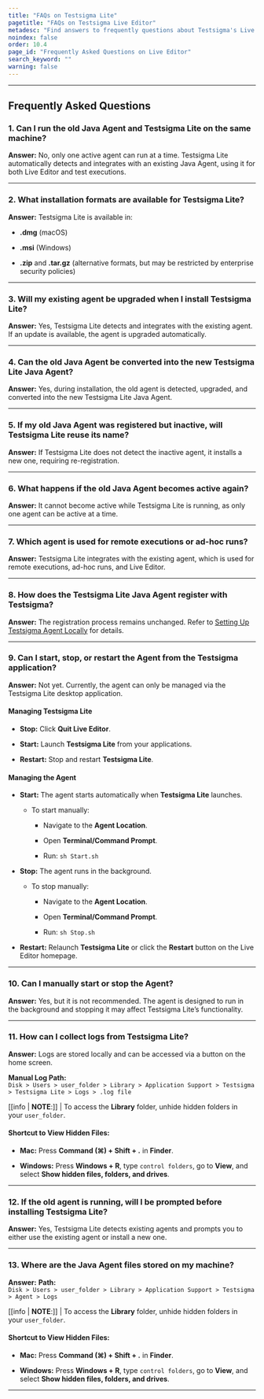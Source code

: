 ```yaml
---
title: "FAQs on Testsigma Lite"
pagetitle: "FAQs on Testsigma Live Editor"
metadesc: "Find answers to frequently questions about Testsigma's Live Editor (Testsigma Lite), including its features, installation, usage, and how it helps resolve issues in test cases in real time"
noindex: false
order: 10.4
page_id: "Frequently Asked Questions on Live Editor"
search_keyword: ""
warning: false
---
```


---
## **Frequently Asked Questions**

### **1. Can I run the old Java Agent and Testsigma Lite on the same machine?**

**Answer:** No, only one active agent can run at a time. Testsigma Lite automatically detects and integrates with an existing Java Agent, using it for both Live Editor and test executions.

---

### **2. What installation formats are available for Testsigma Lite?**

**Answer:** Testsigma Lite is available in:

- **.dmg** (macOS)
    
- **.msi** (Windows)
    
- **.zip** and **.tar.gz** (alternative formats, but may be restricted by enterprise security policies)
    

---

### **3. Will my existing agent be upgraded when I install Testsigma Lite?**

**Answer:** Yes, Testsigma Lite detects and integrates with the existing agent. If an update is available, the agent is upgraded automatically.

---

### **4. Can the old Java Agent be converted into the new Testsigma Lite Java Agent?**

**Answer:** Yes, during installation, the old agent is detected, upgraded, and converted into the new Testsigma Lite Java Agent.

---

### **5. If my old Java Agent was registered but inactive, will Testsigma Lite reuse its name?**

**Answer:** If Testsigma Lite does not detect the inactive agent, it installs a new one, requiring re-registration.

---

### **6. What happens if the old Java Agent becomes active again?**

**Answer:** It cannot become active while Testsigma Lite is running, as only one agent can be active at a time.

---

### **7. Which agent is used for remote executions or ad-hoc runs?**

**Answer:** Testsigma Lite integrates with the existing agent, which is used for remote executions, ad-hoc runs, and Live Editor.

---

### **8. How does the Testsigma Lite Java Agent register with Testsigma?**

**Answer:** The registration process remains unchanged. Refer to [Setting Up Testsigma Agent Locally](https://testsigma.com/docs/agent/setup-on-windows-mac-linux/) for details.

---

### **9. Can I start, stop, or restart the Agent from the Testsigma application?**

**Answer:** Not yet. Currently, the agent can only be managed via the Testsigma Lite desktop application.

#### **Managing Testsigma Lite**

- **Stop:** Click **Quit Live Editor**.
    
- **Start:** Launch **Testsigma Lite** from your applications.
    
- **Restart:** Stop and restart **Testsigma Lite**.
    

#### **Managing the Agent**

- **Start:** The agent starts automatically when **Testsigma Lite** launches.
    
    - To start manually:
        
        - Navigate to the **Agent Location**.
            
        - Open **Terminal/Command Prompt**.
            
        - Run: `sh Start.sh`
            
- **Stop:** The agent runs in the background.
    
    - To stop manually:
        
        - Navigate to the **Agent Location**.
            
        - Open **Terminal/Command Prompt**.
            
        - Run: `sh Stop.sh`
            
- **Restart:** Relaunch **Testsigma Lite** or click the **Restart** button on the Live Editor homepage.
    

---

### **10. Can I manually start or stop the Agent?**

**Answer:** Yes, but it is not recommended. The agent is designed to run in the background and stopping it may affect Testsigma Lite’s functionality.

---

### **11. How can I collect logs from Testsigma Lite?**

**Answer:** Logs are stored locally and can be accessed via a button on the home screen.

**Manual Log Path:**  
`Disk > Users > user_folder > Library > Application Support > Testsigma > Testsigma Lite > Logs > .log file`

[[info | **NOTE**:]] | To access the **Library** folder, unhide hidden folders in your `user_folder`.

#### **Shortcut to View Hidden Files:**

- **Mac:** Press **Command (⌘) + Shift + .** in **Finder**.
    
- **Windows:** Press **Windows + R**, type `control folders`, go to **View**, and select **Show hidden files, folders, and drives**.
    

---

### **12. If the old agent is running, will I be prompted before installing Testsigma Lite?**

**Answer:** Yes, Testsigma Lite detects existing agents and prompts you to either use the existing agent or install a new one.

---

### **13. Where are the Java Agent files stored on my machine?**

**Answer:** **Path:**  
`Disk > Users > user_folder > Library > Application Support > Testsigma > Agent > Logs`

[[info | **NOTE**:]] | To access the **Library** folder, unhide hidden folders in your `user_folder`.

#### **Shortcut to View Hidden Files:**

- **Mac:** Press **Command (⌘) + Shift + .** in **Finder**.
    
- **Windows:** Press **Windows + R**, type `control folders`, go to **View**, and select **Show hidden files, folders, and drives**.
    

---